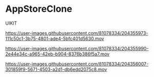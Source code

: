 # AppStoreClone
UIKIT




https://user-images.githubusercontent.com/81078334/204355973-111c50c1-3b75-4801-ade4-5bfc401d5630.mov



https://user-images.githubusercontent.com/81078334/204355990-2e44e34c-a965-42eb-b904-8376b386f5a7.mov



https://user-images.githubusercontent.com/81078334/204356007-301859f9-5671-4503-a2d1-db6edd2075c8.mov

